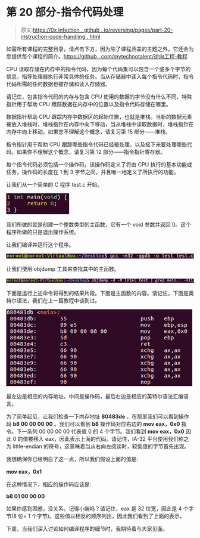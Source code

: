 # 第 20 部分-指令代码处理

> 原文:[https://0x infection . github . io/reversing/pages/part-20-instruction-code-handling . html](https://0xinfection.github.io/reversing/pages/part-20-instruction-code-handling.html)

如需所有课程的完整目录，请点击下方，因为除了课程涵盖的主题之外，它还会为您提供每个课程的简介。[https://github . com/mytechnotalent/逆向工程-教程](https://github.com/mytechnotalent/Reverse-Engineering-Tutorial)

CPU 读取存储在内存中的指令代码，因为每个代码集可以包含一个或多个字节的信息，指导处理器执行非常具体的任务。当从存储器中读入每个指令代码时，指令代码所需的任何数据也被存储和读入存储器。

请记住，包含指令代码的内存与包含 CPU 使用的数据的字节没有什么不同，特殊指针用于帮助 CPU 跟踪数据在内存中的位置以及指令代码存储在哪里。

数据指针帮助 CPU 跟踪内存中数据区的起始位置，也就是堆栈。当新的数据元素被放入堆栈时，堆栈指针在内存中向下移动，当从堆栈中读取数据时，堆栈指针在内存中向上移动。如果您不理解这个概念，请复习第 15 部分——堆栈。

指令指针用于帮助 CPU 跟踪哪些指令代码已经被处理，以及接下来要处理哪些代码。如果你不理解这个概念，请复习第 12 部分——指令指针寄存器。

每个指令代码必须包括一个操作码，该操作码定义了将由 CPU 执行的基本功能或任务，操作码的长度在 1 到 3 字节之间，并且唯一地定义了所执行的功能。

让我们从一个简单的 C 程序 test.c 开始。

![](img/b489139852974799146380ec64e3baaa.png)

我们所做的就是创建一个整数类型的主函数，它有一个 void 参数并返回 0。这个程序所做的只是退出操作系统。

让我们编译并运行这个程序。

![](img/6c5913ba32635000bceb9682d47df090.png)

让我们使用 objdump 工具来查找其中的主函数。

![](img/fe3e091fd2db416e2451c014ce0dddde.png)

下面是运行上述命令将得到的结果片段。下面是主函数的内容。请记住，下面是英特尔语法，我们在上一篇教程中谈到过。

![](img/0ca55f00d5ee31b4a8beda9fba894b65.png)

最左边是相应的内存地址。中间是操作码，最后右边是相应的英特尔语法汇编语言。

为了简单起见，让我们检查一下内存地址 **80483de** ，在那里我们可以看到操作码 **b8 00 00 00 00** 。我们可以看到 **b8** 操作码对应右边的 **mov eax，0x0** 指令。下一系列 00 00 00 00 代表值 0 的 4 个字节。我们看到 **mov eax，0x0** 因此 0 的值被移入 eax，因此表示上面的代码。请记住，IA-32 平台使用我们称之为 little-endian 的符号，这意味着当从右向左阅读时，较低值的字节首先出现。

我想确保你已经明白了这一点，所以我们假设上面的值是:

**mov eax，0x1**

在这种情况下，相应的操作码应该是:

**b8 01 00 00 00**

如果你感到困惑，没关系。记得小端吗？请记住，eax 是 32 位宽，因此是 4 个字节(8 位= 1 个字节)。这些值以相反的顺序列出，因此我们看到了上面的表示。

下周，当我们深入讨论如何编译程序的细节时，我期待着与大家见面。